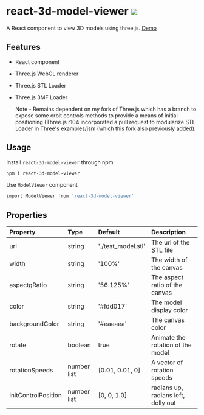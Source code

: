 # react-3d-model-viewer [![](https://img.shields.io/npm/v/react-3d-model-viewer.svg)](https://www.npmjs.com/package/react-3d-model-viewer) 
A React component to view 3D models using three.js. [Demo](https://haafoo.github.io/react-3d-model-viewer/)

## Features
* React component
* Three.js WebGL renderer
* Three.js STL Loader
* Three.js 3MF Loader

  Note - Remains dependent on my fork of Three.js which has a branch to expose some orbit controls
  methods to provide a means of initial positioning (Three.js r104 incorporated a pull request to
  modularize STL Loader in Three's examples/jsm (which this fork also previously added).

## Usage
Install `react-3d-model-viewer` through npm
```bash
npm i react-3d-model-viewer
```
Use `ModelViewer` component
```bash
import ModelViewer from 'react-3d-model-viewer'
```

## Properties
Property | Type | Default | Description
:-----------------------|:--------------|:--------------|:--------------------------------
url | string  | './test_model.stl'  | The url of the STL file
width | string | '100%' | The width of the canvas    
aspectgRatio | string | '56.125%' | The aspect ratio of the canvas
color | string | '#fdd017' | The model display color
backgroundColor | string | '#eaeaea' | The canvas color
rotate | boolean | true | Animate the rotation of the model
rotationSpeeds | number list | [0.01, 0.01, 0] | A vector of rotation speeds
initControlPosition | number list | [0, 0, 1.0] | radians up, radians left, dolly out 
